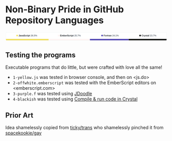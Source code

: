 # Non-Binary Pride in GitHub Repository Languages

![Screenshot, showing JavaScript in yellow, EmberScript in off-white, Fortran in purple/violet, and Crystal in black](screenshot.png)


## Testing the programs

Executable programs that do little, but were crafted with love all the same!

- `1-yellow.js` was tested in browser console, and then on <js.do>
- `2-offwhite.emberscript` was tested with the EmberScript editors on <emberscript.com>
- `3-purple.f` was tested using [JDoodle](https://www.jdoodle.com/execute-fortran-online)
- `4-blackish` was tested using [Compile & run code in Crystal](https://play.crystal-lang.org/)

## Prior Art

Idea shamelessly copied from [ticky/trans](https://github.com/ticky/trans) who shamelessly pinched it from [spacekookie/gay](https://github.com/spacekookie/gay)
